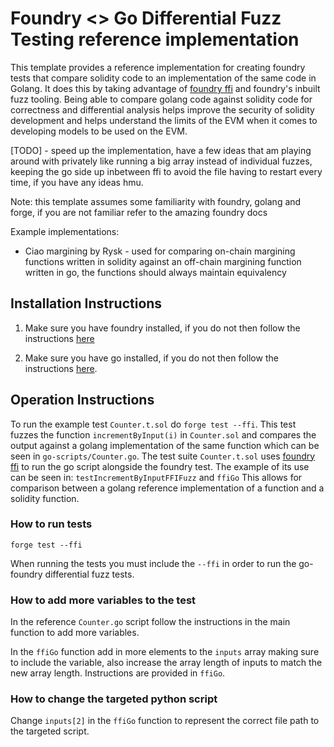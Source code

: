 # Foundry <> Go Differential Fuzz Testing reference implementation

This template provides a reference implementation for creating foundry tests that compare solidity code to an implementation of the same code in Golang. It does this by taking advantage of [foundry ffi](https://book.getfoundry.sh/forge/differential-ffi-testing?highlight=ffi#primer-the-ffi-cheatcode) and foundry's inbuilt fuzz tooling. Being able to compare golang code against solidity code for correctness and differential analysis helps improve the security of solidity development and helps understand the limits of the EVM when it comes to developing models to be used on the EVM.

[TODO] - speed up the implementation, have a few ideas that am playing around with privately like running a big array instead of individual fuzzes, keeping the go side up inbetween ffi to avoid the file having to restart every time, if you have any ideas hmu.

Note: this template assumes some familiarity with foundry, golang and forge, if you are not familiar refer to the amazing foundry docs

Example implementations:

- Ciao margining by Rysk - used for comparing on-chain margining functions written in solidity against an off-chain margining function written in go, the functions should always maintain equivalency

## Installation Instructions

1. Make sure you have foundry installed, if you do not then follow the instructions [here](https://book.getfoundry.sh/getting-started/installation)

2. Make sure you have go installed, if you do not then follow the instructions [here](https://go.dev/doc/install).

## Operation Instructions

To run the example test ```Counter.t.sol``` do ```forge test --ffi```. This test fuzzes the function ```incrementByInput(i)``` in ```Counter.sol``` and compares the output against a golang implementation of the same function which can be seen in ```go-scripts/Counter.go```. The test suite ```Counter.t.sol``` uses [foundry ffi](https://book.getfoundry.sh/forge/differential-ffi-testing?highlight=ffi#primer-the-ffi-cheatcode) to run the go script alongside the foundry test. The example of its use can be seen in: ```testIncrementByInputFFIFuzz``` and ```ffiGo``` This allows for comparison between a golang reference implementation of a function and a solidity function.

### How to run tests

```forge test --ffi```

When running the tests you must include the ```--ffi``` in order to run the go-foundry differential fuzz tests.

### How to add more variables to the test

In the reference ```Counter.go``` script follow the instructions in the main function to add more variables.

In the ```ffiGo``` function add in more elements to the ```inputs``` array making sure to include the variable, also increase the array length of inputs to match the new array length. Instructions are provided in ```ffiGo```.

### How to change the targeted python script
Change ```inputs[2]``` in the ```ffiGo``` function to represent the correct file path to the targeted script.
